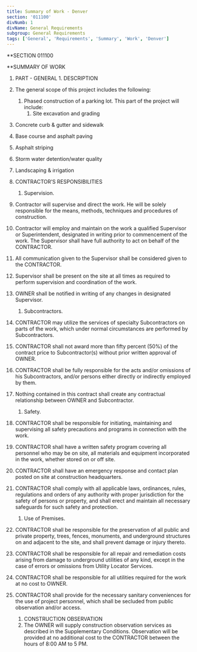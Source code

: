 ```yaml
---
title: Summary of Work - Denver
section: '011100'
divNumb: 1
divName: General Requirements
subgroup: General Requirements
tags: ['General', 'Requirements', 'Summary', 'Work', 'Denver']
---
```



 **SECTION 011100

 **SUMMARY OF WORK
   1. PART - GENERAL
    1. DESCRIPTION
   1. The general scope of this project includes the following:
      1. Phased construction of a parking lot. This part of the project will include:
         1. Site excavation and grading
2. Concrete curb & gutter and sidewalk
3. Base course and asphalt paving
4. Asphalt striping
5. Storm water detention/water quality
6. Landscaping & irrigation

2. CONTRACTOR’S RESPONSIBILITIES

   1. Supervision.
1. Contractor will supervise and direct the work. He will be solely responsible for the means, methods, techniques and procedures of construction. 
2. Contractor will employ and maintain on the work a qualified Supervisor or Superintendent, designated in writing prior to commencement of the work. The Supervisor shall have full authority to act on behalf of the CONTRACTOR.
3. All communication given to the Supervisor shall be considered given to the CONTRACTOR.
4. Supervisor shall be present on the site at all times as required to perform supervision and coordination of the work. 
5. OWNER shall be notified in writing of any changes in designated Supervisor.
   1. Subcontractors.
1. CONTRACTOR may utilize the services of specialty Subcontractors on parts of the work, which under normal circumstances are performed by Subcontractors.
2. CONTRACTOR shall not award more than fifty percent (50%) of the contract price to Subcontractor(s) without prior written approval of OWNER.
3. CONTRACTOR shall be fully responsible for the acts and/or omissions of his Subcontractors, and/or persons either directly or indirectly employed by them.
4. Nothing contained in this contract shall create any contractual relationship between OWNER and Subcontractor.
   1. Safety.
1. CONTRACTOR shall be responsible for initiating, maintaining and supervising all safety precautions and programs in connection with the work. 
2. CONTRACTOR shall have a written safety program covering all personnel who may be on site, all materials and equipment incorporated in the work, whether stored on or off site. 
3. CONTRACTOR shall have an emergency response and contact plan posted on site at construction headquarters.
4. CONTRACTOR shall comply with all applicable laws, ordinances, rules, regulations and orders of any authority with proper jurisdiction for the safety of persons or property, and shall erect and maintain all necessary safeguards for such safety and protection.
   1. Use of Premises.
1. CONTRACTOR shall be responsible for the preservation of all public and private property, trees, fences, monuments, and underground structures on and adjacent to the site, and shall prevent damage or injury thereto.
2. CONTRACTOR shall be responsible for all repair and remediation costs arising from damage to underground utilities of any kind, except in the case of errors or omissions from Utility Locator Services.
3. CONTRACTOR shall be responsible for all utilities required for the work at no cost to OWNER.
4. CONTRACTOR shall provide for the necessary sanitary conveniences for the use of project personnel, which shall be secluded from public observation and/or access.
	1. CONSTRUCTION OBSERVATION
   1. The OWNER will supply construction observation services as described in the Supplementary Conditions. Observation will be provided at no additional cost to the CONTRACTOR between the hours of 8:00 AM to 5 PM. 


